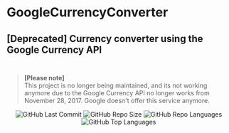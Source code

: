 # GoogleCurrencyConverter

## [Deprecated] Currency converter using the Google Currency API <br> <br>

>**[Please note]** <br>
This project is no longer being maintained, and its not working anymore due to the Google Currency API no longer works from November 28, 2017. Google doesn't offer this service anymore.

<div align="center">
<img alt="GitHub Last Commit" src="https://img.shields.io/github/last-commit/happybono/GoogleCurrencyConverter"> 
<img alt="GitHub Repo Size" src="https://img.shields.io/github/repo-size/happybono/GoogleCurrencyConverter">
<img alt="GitHub Repo Languages" src="https://img.shields.io/github/languages/count/happybono/GoogleCurrencyConverter">
<img alt="GitHub Top Languages" src="https://img.shields.io/github/languages/top/HappyBono/GoogleCurrencyConverter">
</div>
